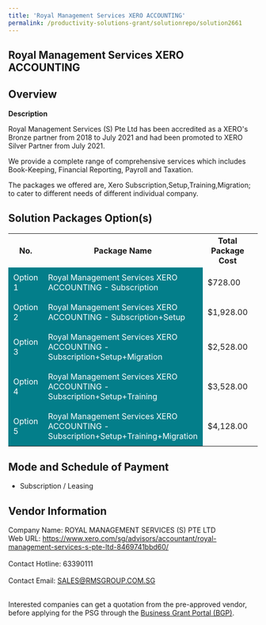 ```yaml
---
title: 'Royal Management Services XERO ACCOUNTING'
permalink: /productivity-solutions-grant/solutionrepo/solution2661
---
```


## Royal Management Services XERO ACCOUNTING

## Overview

**Description**

Royal Management Services (S) Pte Ltd has been accredited as a XERO's Bronze partner from 2018 to July 2021 and had been promoted to XERO Silver Partner from July 2021.

We provide a complete range of comprehensive services which includes Book-Keeping, Financial Reporting, Payroll and Taxation.

The packages we offered are, Xero Subscription,Setup,Training,Migration; to cater to different needs of different individual company.

## Solution Packages Option(s)

<table>
<tr>
<th><b>No.</b></th>
<th><b>Package Name</b></th>
<th><b>Total Package Cost</b></th>
<th><b>Total Qualifying Cost</b></th>
<th><b>Solution Details</b></th>
</tr>
<tr>
<td style='padding: 10px; background-color: #037E8A; color: #FFFFFF;'>Option 1</td>
<td style='padding: 10px; background-color: #037E8A; color: #FFFFFF;'>Royal Management Services XERO ACCOUNTING - Subscription</td>
<td style='padding: 10px;'>$728.00</td>
<td style='padding: 10px;'>$725.00</td>
<td style='padding: 10px;'><a href='/images/psg/ROYAL_MANAGEMENT_20210283_Desensitised_Annex_3_Part_1.pdf' target='_blank'>View Details</a></td>
</tr>
<tr>
<td style='padding: 10px; background-color: #037E8A; color: #FFFFFF;'>Option 2</td>
<td style='padding: 10px; background-color: #037E8A; color: #FFFFFF;'>Royal Management Services XERO ACCOUNTING - Subscription+Setup</td>
<td style='padding: 10px;'>$1,928.00</td>
<td style='padding: 10px;'>$1,925.00</td>
<td style='padding: 10px;'><a href='/images/psg/ROYAL_MANAGEMENT_20210283_Desensitised_Annex_3_Part_2.pdf' target='_blank'>View Details</a></td>
</tr>
<tr>
<td style='padding: 10px; background-color: #037E8A; color: #FFFFFF;'>Option 3</td>
<td style='padding: 10px; background-color: #037E8A; color: #FFFFFF;'>Royal Management Services XERO ACCOUNTING - Subscription+Setup+Migration</td>
<td style='padding: 10px;'>$2,528.00</td>
<td style='padding: 10px;'>$2,525.00</td>
<td style='padding: 10px;'><a href='/images/psg/ROYAL_MANAGEMENT_20210283_Desensitised_Annex_3_Part_3.pdf' target='_blank'>View Details</a></td>
</tr>
<tr>
<td style='padding: 10px; background-color: #037E8A; color: #FFFFFF;'>Option 4</td>
<td style='padding: 10px; background-color: #037E8A; color: #FFFFFF;'>Royal Management Services XERO ACCOUNTING - Subscription+Setup+Training</td>
<td style='padding: 10px;'>$3,528.00</td>
<td style='padding: 10px;'>$3,525.00</td>
<td style='padding: 10px;'><a href='/images/psg/ROYAL_MANAGEMENT_20210283_Desensitised_Annex_3_Part_4.pdf' target='_blank'>View Details</a></td>
</tr>
<tr>
<td style='padding: 10px; background-color: #037E8A; color: #FFFFFF;'>Option 5</td>
<td style='padding: 10px; background-color: #037E8A; color: #FFFFFF;'>Royal Management Services XERO ACCOUNTING - Subscription+Setup+Training+Migration</td>
<td style='padding: 10px;'>$4,128.00</td>
<td style='padding: 10px;'>$4,125.00</td>
<td style='padding: 10px;'><a href='/images/psg/ROYAL_MANAGEMENT_20210283_Desensitised_Annex_3_Part_5.pdf' target='_blank'>View Details</a></td>
</tr>
</table>

## Mode and Schedule of Payment

 - Subscription / Leasing

## Vendor Information

 Company Name: ROYAL MANAGEMENT SERVICES (S) PTE LTD<br>Web URL: https://www.xero.com/sg/advisors/accountant/royal-management-services-s-pte-ltd-8469741bbd60/ <br><br>Contact Hotline: 63390111 <br><br>Contact Email: SALES@RMSGROUP.COM.SG <br><br>

Interested companies can get a quotation from the pre-approved vendor, before applying for the PSG through the <a href='https://www.businessgrants.gov.sg/' target='_blank' rel='noopener'>Business Grant Portal (BGP)</a>.

<script src="/jquery/resize-tables.js"></script>

